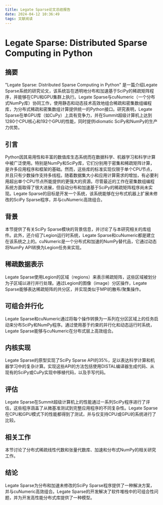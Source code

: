 ```yaml
---
title: Legate Sparse论文总结报告
date: 2024-04-12 10:36:49
tags: 文献阅读
---
```


# Legate Sparse: Distributed Sparse Computing in Python

## 摘要

"Legate Sparse: Distributed Sparse Computing in Python" 是一篇介绍Legate Sparse系统的研究论文，该系统旨在透明地分布和加速基于SciPy的稀疏矩阵程序，并能够在CPU和GPU集群上执行。Legate Sparse与cuNumeric（一个分布式NumPy库）协同工作，使用静态和动态技术高效地组合稀疏和密集数组编程库，为分布式稀疏和密集数组计算提供统一的Python接口。研究表明，Legate Sparse在单GPU库（如CuPy）上具有竞争力，并在Summit超级计算机上达到1280个CPU核心和192个GPU的性能，同时提供idiomatic SciPy和NumPy的生产力优势。

## 引言

Python因其易用性和丰富的数值库生态系统而在数据科学、机器学习和科学计算中被广泛使用。特别是NumPy和SciPy库，它们分别用于密集和稀疏矩阵计算，是许多应用程序和框架的基础。然而，这些库的标准实现仅限于单个CPU节点，并且只有少数操作支持多线程。随着数据集大小和应用计算需求的增加，有必要利用超出单个CPU节点所能提供的更强大的资源。尽管最近的工作在密集数组编程系统方面取得了很大进展，但自动分布和加速基于SciPy的稀疏矩阵程序尚未实现。Legate Sparse的目标是开发一个系统，该系统能够在分布式机器上扩展未修改的SciPy Sparse程序，并与cuNumeric高效组合。

## 背景

本节提供了有关SciPy Sparse模块的背景信息，并讨论了与本研究相关的库组件。此外，还介绍了Legion运行时系统，Legate Sparse和cuNumeric都是建立在该系统之上的。cuNumeric是一个分布式和加速的NumPy替代品，它通过动态将NumPy API转换为Legion任务来实现。

## 稀疏数据表示

Legate Sparse使用Legion的区域（regions）来表示稀疏矩阵，这些区域被划分为子区域以进行并行处理。通过Legion的图像（image）分区操作，Legate Sparse能够表达稀疏矩阵的共分区，并实现类似于MPI的散布/聚集操作。

## 可组合并行化

Legate Sparse和cuNumeric通过将每个操作转换为一系列在分区区域上的任务启动来分布SciPy和NumPy程序。通过使用基于约束的并行化和动态运行时系统，Legate Sparse能够与cuNumeric在分布式层上高效组合。

## 内核实现

Legate Sparse的原型实现了SciPy Sparse API的35%，足以表达科学计算和机器学习中的复杂计算。实现这些API的方法包括使用DISTAL编译器生成代码、从现有的SciPy或CuPy实现中移植代码，以及手写代码。

## 评估

Legate Sparse在Summit超级计算机上的性能通过一系列SciPy程序进行了评估，这些程序涵盖了从微基准测试到完整应用程序的不同复杂性。Legate Sparse在CPU和GPU模式下的性能都得到了测试，并与仅支持CPU或GPU的系统进行了比较。

## 相关工作

本节讨论了分布式稀疏线性代数和张量代数库、加速和分布式NumPy的相关研究工作。

## 结论

Legate Sparse为分布和加速未修改的SciPy Sparse程序提供了一种解决方案，并与cuNumeric高效组合。Legate Sparse的开发解决了软件堆栈中的可组合性问题，并为开发高性能分布式库提供了一种模型。